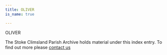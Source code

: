 ```yaml
---
title: OLIVER
is_name: true

---
```


OLIVER


The Stoke Climsland Parish Archive holds material under this index entry. To find out more please [contact us](/contact/)
